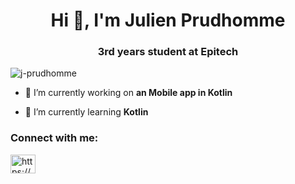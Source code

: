 
<h1 align="center">Hi 👋, I'm Julien Prudhomme</h1>
<h3 align="center">3rd years student at Epitech</h3>

<p align="left"> <img src="https://komarev.com/ghpvc/?username=j-prudhomme&label=Profile%20views&color=0e75b6&style=flat" alt="j-prudhomme" /> </p>

- 🔭 I’m currently working on **an Mobile app in Kotlin**

- 🌱 I’m currently learning **Kotlin**

<h3 align="left">Connect with me:</h3>
<p align="left">
<a href="https://linkedin.com/in/https://www.linkedin.com/in/julien-prudhomme-1aa896203/" target="blank"><img align="center" src="https://raw.githubusercontent.com/rahuldkjain/github-profile-readme-generator/master/src/images/icons/Social/linked-in-alt.svg" alt="https://www.linkedin.com/in/julien-prudhomme-1aa896203/" height="30" width="40" /></a>
</p>
